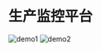 # 生产监控平台
![demo1](https://raw.githubusercontent.com/CoreHexin/MesProject/refs/heads/main/MesProject/DemoImages/MESDemo1.png)
![demo2](https://raw.githubusercontent.com/CoreHexin/MesProject/refs/heads/main/MesProject/DemoImages/MESDemo2.png)
